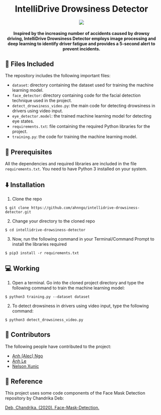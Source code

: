 <h1 align="center">IntelliDrive Drowsiness Detector</h1>

<div align= "center"><img src="https://github.com/ahnngo/intellidrive-drowsiness-detector/blob/main/image/istockphoto-467514262-612x612.jpg"/>
  <h4>Inspired by the increasing number of accidents caused by drowsy driving, IntelliDrive Drowsiness Detector employs image processing and deep learning to identify driver fatigue and provides a 5-second alert to prevent incidents.
  </h4>
</div>


## :file_folder: Files Included

The repository includes the following important files:

- `dataset`: directory containing the dataset used for training the machine learning model.
- `face_detector`: directory containing code for the facial detection technique used in the project.
- `detect_drowsiness_video.py`: the main code for detecting drowsiness in drivers using video input.
- `eye_detector.model`: the trained machine learning model for detecting eye states.
- `requirements.txt`: file containing the required Python libraries for the project.
- `training.py`: the code for training the machine learning model.

## 🔏 Prerequisites

All the dependencies and required libraries are included in the file `requirements.txt`. You need to have Python 3 installed on your system.

## ⬇️ Installation

1. Clone the repo

```
$ git clone https://github.com/ahnngo/intellidrive-drowsiness-detector.git
```

2. Change your directory to the cloned repo 

```
$ cd intellidrive-drowsiness-detector
```

3. Now, run the following command in your Terminal/Command Prompt to install the libraries required

```
$ pip3 install -r requirements.txt
```

## 💻 Working

1. Open a terminal. Go into the cloned project directory and type the following command to train the machine learning model:

```
$ python3 training.py --dataset dataset
```

2. To detect drowsiness in drivers using video input, type the following command:

```
$ python3 detect_drowsiness_video.py
```

## 👷 Contributors

The following people have contributed to the project:

- [Anh (Alec) Ngo](https://github.com/ahnngo)
- [Anh Le](https://github.com/anhle1008)
- [Nelson Xunic](https://github.com/NelsonXunic)

## 💚 Reference
This project uses some code components of the Face Mask Detection repository by Chandrika Deb:

[Deb, Chandrika. (2020). Face-Mask-Detection.](https://github.com/chandrikadeb7/Face-Mask-Detection)
